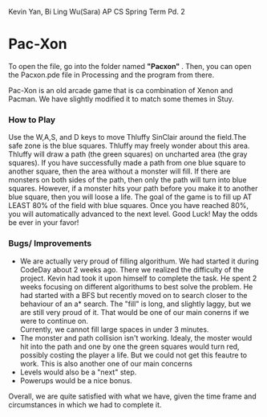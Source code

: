 Kevin Yan, Bi Ling Wu(Sara)
AP CS Spring Term
Pd. 2

<h1> Pac-Xon </h1>
To open the file, go into the folder named <b> "Pacxon" </b>. Then, you can open the Pacxon.pde file in Processing and the program from there.

Pac-Xon is an old arcade game that is ca combination of Xenon and Pacman. We have slightly modified it to match some themes in Stuy.

<h3> How to Play </h3>
<p>Use the W,A,S, and D keys to move Thluffy SinClair around the field.The safe zone is the blue squares. Thluffy may freely wonder about this area. Thluffy will draw a path (the green squares) on uncharted area (the gray squares). If you have successfully made a path from one blue square to another square, then the area without a monster will fill. If there are monsters on both sides of the path, then only the path will turn into blue squares. However, if a monster hits your path before you make it to another blue square, then you will loose a life. The goal of the game is to fill up AT LEAST 80% of the field with blue squares. Once you have reached 80%, you will automatically advanced to the next level. Good Luck! May the odds be ever in your favor!
</p>

<h3> Bugs/ Improvements </h3>
<ul>
  <li>We are actually very proud of filling algorithum. We had started it during CodeDay about 2 weeks ago. There we realized the difficulty of the project. Kevin had took it upon himself to complete the task. He spent 2 weeks focusing on different algorithums to best solve the problem. He had started with a BFS but recently moved on to search closer to the behaviour of an a* search. The "fill" is long, and slightly laggy, but we are still very proud of it. That would be one of our main conerns if we were to continue on. <br>
  Currently, we cannot fill large spaces in under 3 minutes.
  </li>
  <li>The monster and path collision isn't working. Idealy, the moster would hit into the path and one by one the green squares would turn red, possibly costing the player a life. But we could not get this feautre to work. This is also another one of our main concerns
  </li>
  <li>Levels would also be a "next" step.</li>
  <li>Powerups would be a nice bonus.</li>
</ul>

<p> Overall, we are quite satisfied with what we have, given the time frame and circumstances in which we had to complete it.
